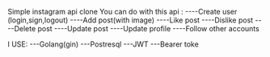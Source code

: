 Simple instagram api clone
You can do with this api : 
----Create user (login,sign,logout)
----Add post(with image)
----Like post
----Dislike post
----Delete post
----Update post
----Update profile
----Follow other accounts

I USE: 
---Golang(gin)
---Postresql
---JWT
---Bearer toke
